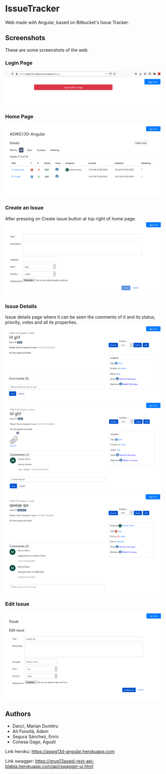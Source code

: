 # IssueTracker 
Web made with Angular, based on Bitbucket's Issue Tracker.

## Screenshots
These are some screenshots of the web.

### Login Page
![](screenshots/login.png)

### Home Page
![](screenshots/home.png)

### Create an Issue
After pressing on Create issue button at top right of home page.
![](screenshots/create-issue.png)

### Issue Details
Issue details page where it can be seen the comments of it and its status, priority, votes and all its properties.
![](screenshots/issue-details.png)
![](screenshots/issue-details(2).png)
![](screenshots/issue-details(3).png)

### Edit Issue
![](screenshots/edit-issue.png)


## Authors
- Danci, Marian Dumitru
- Ait Fonollà, Adem
- Segura Sánchez, Enric
- Conesa Gago, Agustí

Link heroku:
https://aswg13d-angular.herokuapp.com

Link swagger:
https://grup13aswd-rest-api-blabla.herokuapp.com/api/swagger-ui.html
